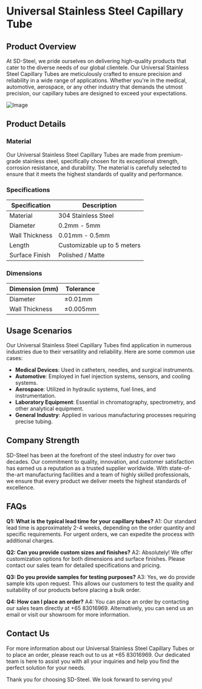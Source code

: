 # Universal Stainless Steel Capillary Tube

## Product Overview

At SD-Steel, we pride ourselves on delivering high-quality products that cater to the diverse needs of our global clientele. Our Universal Stainless Steel Capillary Tubes are meticulously crafted to ensure precision and reliability in a wide range of applications. Whether you're in the medical, automotive, aerospace, or any other industry that demands the utmost precision, our capillary tubes are designed to exceed your expectations.

![Image](https://github.com/user-attachments/assets/2567258e-e124-4816-932d-1809bd27ef0b)

## Product Details

### Material

Our Universal Stainless Steel Capillary Tubes are made from premium-grade stainless steel, specifically chosen for its exceptional strength, corrosion resistance, and durability. The material is carefully selected to ensure that it meets the highest standards of quality and performance.

### Specifications

| Specification | Description |
|---------------|-------------|
| Material      | 304 Stainless Steel |
| Diameter      | 0.2mm - 5mm |
| Wall Thickness | 0.01mm - 0.5mm |
| Length        | Customizable up to 5 meters |
| Surface Finish | Polished / Matte |

### Dimensions

| Dimension (mm) | Tolerance |
|----------------|-----------|
| Diameter       | ±0.01mm   |
| Wall Thickness | ±0.005mm  |

## Usage Scenarios

Our Universal Stainless Steel Capillary Tubes find application in numerous industries due to their versatility and reliability. Here are some common use cases:

- **Medical Devices**: Used in catheters, needles, and surgical instruments.
- **Automotive**: Employed in fuel injection systems, sensors, and cooling systems.
- **Aerospace**: Utilized in hydraulic systems, fuel lines, and instrumentation.
- **Laboratory Equipment**: Essential in chromatography, spectrometry, and other analytical equipment.
- **General Industry**: Applied in various manufacturing processes requiring precise tubing.

## Company Strength

SD-Steel has been at the forefront of the steel industry for over two decades. Our commitment to quality, innovation, and customer satisfaction has earned us a reputation as a trusted supplier worldwide. With state-of-the-art manufacturing facilities and a team of highly skilled professionals, we ensure that every product we deliver meets the highest standards of excellence.

## FAQs

**Q1: What is the typical lead time for your capillary tubes?**
A1: Our standard lead time is approximately 2-4 weeks, depending on the order quantity and specific requirements. For urgent orders, we can expedite the process with additional charges.

**Q2: Can you provide custom sizes and finishes?**
A2: Absolutely! We offer customization options for both dimensions and surface finishes. Please contact our sales team for detailed specifications and pricing.

**Q3: Do you provide samples for testing purposes?**
A3: Yes, we do provide sample kits upon request. This allows our customers to test the quality and suitability of our products before placing a bulk order.

**Q4: How can I place an order?**
A4: You can place an order by contacting our sales team directly at +65 83016969. Alternatively, you can send us an email or visit our showroom for more information.

## Contact Us

For more information about our Universal Stainless Steel Capillary Tubes or to place an order, please reach out to us at +65 83016969. Our dedicated team is here to assist you with all your inquiries and help you find the perfect solution for your needs.

Thank you for choosing SD-Steel. We look forward to serving you!